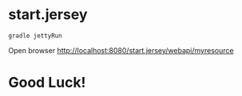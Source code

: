 # start.jersey

```
gradle jettyRun
```

Open browser [http://localhost:8080/start.jersey/webapi/myresource](http://localhost:8080/start.jersey/webapi/myresource)

<h1>Good Luck!</h1>
